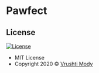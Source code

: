 # Pawfect

## License

[![License](https://img.shields.io/:License-MIT-blue.svg?style=flat-square)](http://badges.mit-license.org)

- MIT License
- Copyright 2020 © [Vrushti Mody](https://github.com/vrushti-mody)
